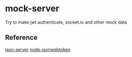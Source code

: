 # mock-server
Try to make jwt authenticate, socket.io and other mock data

## Reference
[json-server](https://github.com/typicode/json-server)
[node-jsonwebtoken](https://github.com/auth0/node-jsonwebtoken)
